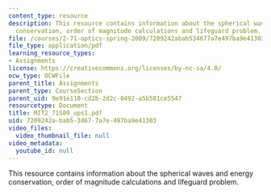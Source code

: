 ```yaml
---
content_type: resource
description: This resource contains information about the spherical waves and energy
  conservation, order of magnitude calculations and lifeguard problem.
file: /courses/2-71-optics-spring-2009/7209242abab534677a7e497ba9e41303_MIT2_71S09_ups1.pdf
file_type: application/pdf
learning_resource_types:
- Assignments
license: https://creativecommons.org/licenses/by-nc-sa/4.0/
ocw_type: OCWFile
parent_title: Assignments
parent_type: CourseSection
parent_uid: 9e91e110-cd2b-2d2c-0492-a5b581ce5547
resourcetype: Document
title: MIT2_71S09_ups1.pdf
uid: 7209242a-bab5-3467-7a7e-497ba9e41303
video_files:
  video_thumbnail_file: null
video_metadata:
  youtube_id: null
---
```

This resource contains information about the spherical waves and energy conservation, order of magnitude calculations and lifeguard problem.